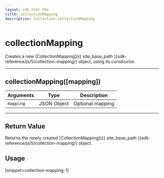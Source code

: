 ```yaml
---
layout: sdk.html.hbs
title: collectionMapping
description: Collection:collectionMapping
---
```

  

# collectionMapping
Creates a new [CollectionMapping]({{ site_base_path }}sdk-reference/js/5/collection-mapping/) object, using its constructor.

---

## collectionMapping([mapping])

| Arguments | Type | Description |
|---------------|---------|----------------------------------------|
| ``mapping`` | JSON Object | Optional mapping |

---

## Return Value

Returns the newly created [CollectionMapping]({{ site_base_path }}sdk-reference/js/5/collection-mapping/) object.

## Usage

[snippet=collection-mapping-1]
